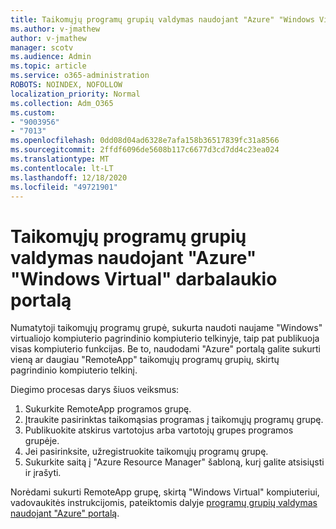 ```yaml
---
title: Taikomųjų programų grupių valdymas naudojant "Azure" "Windows Virtual" darbalaukio portalą
ms.author: v-jmathew
author: v-jmathew
manager: scotv
ms.audience: Admin
ms.topic: article
ms.service: o365-administration
ROBOTS: NOINDEX, NOFOLLOW
localization_priority: Normal
ms.collection: Adm_O365
ms.custom:
- "9003956"
- "7013"
ms.openlocfilehash: 0dd08d04ad6328e7afa158b36517839fc31a8566
ms.sourcegitcommit: 2ffdf6096de5608b117c6677d3cd7dd4c23ea024
ms.translationtype: MT
ms.contentlocale: lt-LT
ms.lasthandoff: 12/18/2020
ms.locfileid: "49721901"
---
```

# <a name="manage-app-groups-by-using-the-azure-portal-for-windows-virtual-desktop"></a>Taikomųjų programų grupių valdymas naudojant "Azure" "Windows Virtual" darbalaukio portalą

Numatytoji taikomųjų programų grupė, sukurta naudoti naujame "Windows" virtualiojo kompiuterio pagrindinio kompiuterio telkinyje, taip pat publikuoja visas kompiuterio funkcijas. Be to, naudodami "Azure" portalą galite sukurti vieną ar daugiau "RemoteApp" taikomųjų programų grupių, skirtų pagrindinio kompiuterio telkinį.

Diegimo procesas darys šiuos veiksmus:

1. Sukurkite RemoteApp programos grupę.
2. Įtraukite pasirinktas taikomąsias programas į taikomųjų programų grupę.
3. Publikuokite atskirus vartotojus arba vartotojų grupes programos grupėje.
4. Jei pasirinksite, užregistruokite taikomųjų programų grupę.
5. Sukurkite saitą į "Azure Resource Manager" šabloną, kurį galite atsisiųsti ir įrašyti.

Norėdami sukurti RemoteApp grupę, skirtą "Windows Virtual" kompiuteriui, vadovaukitės instrukcijomis, pateiktomis dalyje [programų grupių valdymas naudojant "Azure" portalą](https://go.microsoft.com/fwlink/?linkid=2129550).
